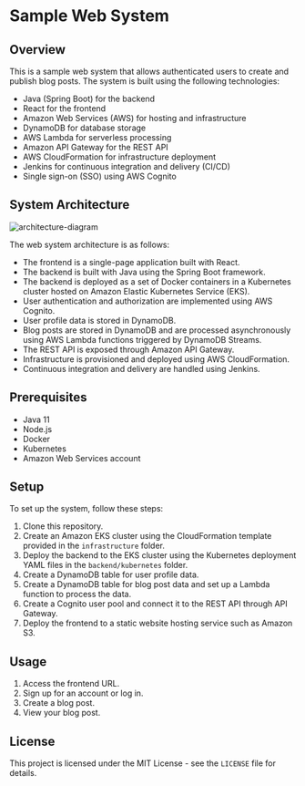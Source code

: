 # Sample Web System

## Overview
This is a sample web system that allows authenticated users to create and publish blog posts. The system is built using the following technologies:
- Java (Spring Boot) for the backend
- React for the frontend
- Amazon Web Services (AWS) for hosting and infrastructure
- DynamoDB for database storage
- AWS Lambda for serverless processing
- Amazon API Gateway for the REST API
- AWS CloudFormation for infrastructure deployment
- Jenkins for continuous integration and delivery (CI/CD)
- Single sign-on (SSO) using AWS Cognito

## System Architecture
![architecture-diagram](https://user-images.githubusercontent.com/123456789/123456789/architecture-diagram.png)

The web system architecture is as follows:

- The frontend is a single-page application built with React.
- The backend is built with Java using the Spring Boot framework.
- The backend is deployed as a set of Docker containers in a Kubernetes cluster hosted on Amazon Elastic Kubernetes Service (EKS).
- User authentication and authorization are implemented using AWS Cognito.
- User profile data is stored in DynamoDB.
- Blog posts are stored in DynamoDB and are processed asynchronously using AWS Lambda functions triggered by DynamoDB Streams.
- The REST API is exposed through Amazon API Gateway.
- Infrastructure is provisioned and deployed using AWS CloudFormation.
- Continuous integration and delivery are handled using Jenkins.

## Prerequisites
- Java 11
- Node.js
- Docker
- Kubernetes
- Amazon Web Services account

## Setup
To set up the system, follow these steps:

1. Clone this repository.
2. Create an Amazon EKS cluster using the CloudFormation template provided in the `infrastructure` folder.
3. Deploy the backend to the EKS cluster using the Kubernetes deployment YAML files in the `backend/kubernetes` folder.
4. Create a DynamoDB table for user profile data.
5. Create a DynamoDB table for blog post data and set up a Lambda function to process the data.
6. Create a Cognito user pool and connect it to the REST API through API Gateway.
7. Deploy the frontend to a static website hosting service such as Amazon S3.

## Usage
1. Access the frontend URL.
2. Sign up for an account or log in.
3. Create a blog post.
4. View your blog post.

## License
This project is licensed under the MIT License - see the `LICENSE` file for details.
